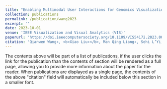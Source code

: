 ```yaml
---
title: "Enabling Multimodal User Interactions for Genomics Visualization Creation"
collection: publications
permalink: /publication/wang2023
excerpt: ''
date: 2023-10-01
venue: 'IEEE Visualization and Visual Analytics (VIS)'
paperurl: 'https://doi.ieeecomputersociety.org/10.1109/VIS54172.2023.00031'
citation: 'Qianwen Wang∗, <b>Xiao Liu∗</b>, Man Qing Liang∗, Sehi L’Yi, and Nils Gehlenborg (Oct. 2023). “Enabling Multimodal User Interactions for Genomics Visualization Creation”. <i>2023 IEEE Visualization and Visual Analytics (VIS).</i> IEEE. doi: 10.1109/vis54172.2023.00031.'
---
```


The contents above will be part of a list of publications, if the user clicks the link for the publication than the contents of section will be rendered as a full page, allowing you to provide more information about the paper for the reader. When publications are displayed as a single page, the contents of the above "citation" field will automatically be included below this section in a smaller font.
